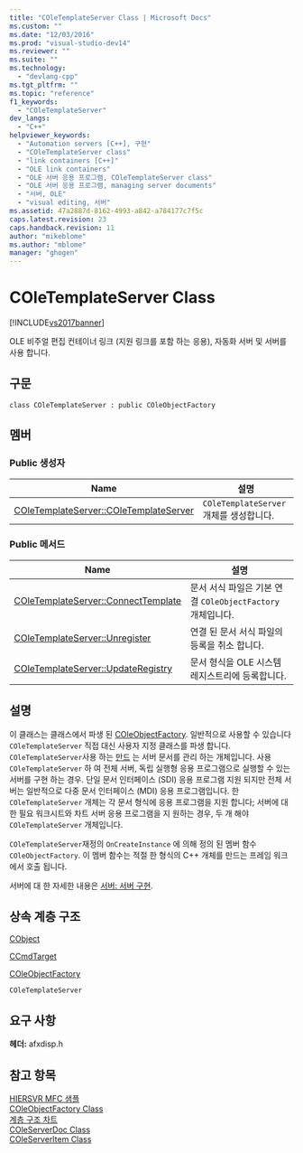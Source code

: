 ```yaml
---
title: "COleTemplateServer Class | Microsoft Docs"
ms.custom: ""
ms.date: "12/03/2016"
ms.prod: "visual-studio-dev14"
ms.reviewer: ""
ms.suite: ""
ms.technology: 
  - "devlang-cpp"
ms.tgt_pltfrm: ""
ms.topic: "reference"
f1_keywords: 
  - "COleTemplateServer"
dev_langs: 
  - "C++"
helpviewer_keywords: 
  - "Automation servers [C++], 구현"
  - "COleTemplateServer class"
  - "link containers [C++]"
  - "OLE link containers"
  - "OLE 서버 응용 프로그램, COleTemplateServer class"
  - "OLE 서버 응용 프로그램, managing server documents"
  - "서버, OLE"
  - "visual editing, 서버"
ms.assetid: 47a2887d-8162-4993-a842-a784177c7f5c
caps.latest.revision: 23
caps.handback.revision: 11
author: "mikeblome"
ms.author: "mblome"
manager: "ghogen"
---
```

# COleTemplateServer Class
[!INCLUDE[vs2017banner](../../assembler/inline/includes/vs2017banner.md)]

OLE 비주얼 편집 컨테이너 링크 \(지원 링크를 포함 하는 응용\), 자동화 서버 및 서버를 사용 합니다.  
  
## 구문  
  
```  
class COleTemplateServer : public COleObjectFactory  
```  
  
## 멤버  
  
### Public 생성자  
  
|Name|설명|  
|----------|--------|  
|[COleTemplateServer::COleTemplateServer](../Topic/COleTemplateServer::COleTemplateServer.md)|`COleTemplateServer` 개체를 생성합니다.|  
  
### Public 메서드  
  
|Name|설명|  
|----------|--------|  
|[COleTemplateServer::ConnectTemplate](../Topic/COleTemplateServer::ConnectTemplate.md)|문서 서식 파일은 기본 연결 `COleObjectFactory` 개체입니다.|  
|[COleTemplateServer::Unregister](../Topic/COleTemplateServer::Unregister.md)|연결 된 문서 서식 파일의 등록을 취소 합니다.|  
|[COleTemplateServer::UpdateRegistry](../Topic/COleTemplateServer::UpdateRegistry.md)|문서 형식을 OLE 시스템 레지스트리에 등록합니다.|  
  
## 설명  
 이 클래스는 클래스에서 파생 된  [COleObjectFactory](../../mfc/reference/coleobjectfactory-class.md). 일반적으로 사용할 수 있습니다 `COleTemplateServer` 직접 대신 사용자 지정 클래스를 파생 합니다.  `COleTemplateServer`사용 하는  [만드](../../mfc/reference/cdoctemplate-class.md) 는 서버 문서를 관리 하는 개체입니다.  사용 `COleTemplateServer` 하 여 전체 서버, 독립 실행형 응용 프로그램으로 실행할 수 있는 서버를 구현 하는 경우.  단일 문서 인터페이스 \(SDI\) 응용 프로그램 지원 되지만 전체 서버는 일반적으로 다중 문서 인터페이스 \(MDI\) 응용 프로그램입니다.  한 `COleTemplateServer` 개체는 각 문서 형식에 응용 프로그램을 지원 합니다; 서버에 대 한 필요 워크시트와 차트 서버 응용 프로그램을 지 원하는 경우, 두 개 해야 `COleTemplateServer` 개체입니다.  
  
 `COleTemplateServer`재정의 `OnCreateInstance` 에 의해 정의 된 멤버 함수 `COleObjectFactory`.  이 멤버 함수는 적절 한 형식의 C\+\+ 개체를 만드는 프레임 워크에서 호출 됩니다.  
  
 서버에 대 한 자세한 내용은  [서버: 서버 구현](../../mfc/servers-implementing-a-server.md).  
  
## 상속 계층 구조  
 [CObject](../../mfc/reference/cobject-class.md)  
  
 [CCmdTarget](../../mfc/reference/ccmdtarget-class.md)  
  
 [COleObjectFactory](../../mfc/reference/coleobjectfactory-class.md)  
  
 `COleTemplateServer`  
  
## 요구 사항  
 **헤더:**  afxdisp.h  
  
## 참고 항목  
 [HIERSVR MFC 샘플](../../top/visual-cpp-samples.md)   
 [COleObjectFactory Class](../../mfc/reference/coleobjectfactory-class.md)   
 [계층 구조 차트](../../mfc/hierarchy-chart.md)   
 [COleServerDoc Class](../../mfc/reference/coleserverdoc-class.md)   
 [COleServerItem Class](../../mfc/reference/coleserveritem-class.md)